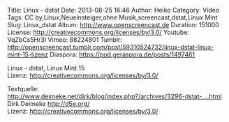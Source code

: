 Title: Linux - dstat
Date: 2013-08-25 16:46
Author: Heiko
Category: Video
Tags: CC by,Linux,Neueinsteiger,ohne Musik,screencast,dstat,Linux Mint
Slug: Linux_dstat
Album: http://www.openscreencast.de
Duration: 151000
License: http://creativecommons.org/licenses/by/3.0/
Youtube: VqZbCs5Hr3I
Vimeo: 88224801
Tumblr: http://openscreencast.tumblr.com/post/59310524732/linux-dstat-linux-mint-15-lizenz
Diaspora: https://pod.geraspora.de/posts/1497461

Linux - dstat, Linux Mint 15  
Lizenz: <http://creativecommons.org/licenses/by/3.0/>  
  
Textquelle:  
<http://www.deimeke.net/dirk/blog/index.php?/archives/3296-dstat-....html>  
Dirk Deimeke <http://d5e.org/>  
Lizenz: <http://creativecommons.org/licenses/by/3.0/>

